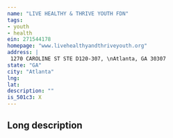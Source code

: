 ```yaml
---
name: "LIVE HEALTHY & THRIVE YOUTH FDN"
tags:
- youth
- health
ein: 271544178
homepage: "www.livehealthyandthriveyouth.org"
address: |
 1270 CAROLINE ST STE D120-307, \nAtlanta, GA 30307
state: "GA"
city: "Atlanta"
lng: 
lat: 
description: ""
is_501c3: X
---
```


## Long description



